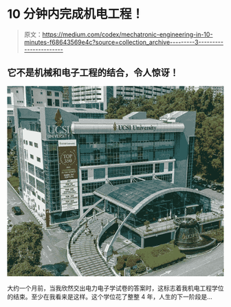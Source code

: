 # 10 分钟内完成机电工程！

> 原文：<https://medium.com/codex/mechatronic-engineering-in-10-minutes-f68643569e4c?source=collection_archive---------3----------------------->

## 它不是机械和电子工程的结合，令人惊讶！

![](img/4b0a5459d48c6d3c6cbb2a7cc9bd84b3.png)

大约一个月前，当我欣然交出电力电子学试卷的答案时，这标志着我机电工程学位的结束。至少在我看来是这样。这个学位花了整整 4 年，人生的下一阶段是…